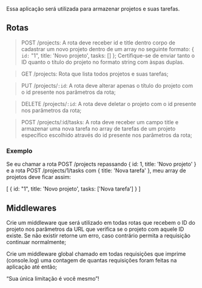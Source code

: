 Essa aplicação será utilizada para armazenar projetos e suas tarefas.


## Rotas
> POST /projects: A rota deve receber id e title dentro corpo de cadastrar um novo projeto dentro de um array no seguinte formato: { `id:` "1", title: 'Novo projeto', tasks: [] }; Certifique-se de enviar tanto o ID quanto o título do projeto no formato string com àspas duplas.

> GET /projects: Rota que lista todos projetos e suas tarefas;

> PUT /projects/`:id`: A rota deve alterar apenas o título do projeto com o id presente nos parâmetros da rota;

> DELETE /projects/`:id`: A rota deve deletar o projeto com o id presente nos parâmetros da rota;

> POST /projects/:id/tasks: A rota deve receber um campo title e armazenar uma nova tarefa no array de tarefas de um projeto específico escolhido através do id presente nos parâmetros da rota;

### Exemplo
Se eu chamar a rota POST /projects repassando { id: 1, title: 'Novo projeto' } e a rota POST /projects/1/tasks com { title: 'Nova tarefa' }, meu array de projetos deve ficar assim:

[
  {
    id: "1",
    title: 'Novo projeto',
    tasks: ['Nova tarefa']
  }
]
## Middlewares
Crie um middleware que será utilizado em todas rotas que recebem o ID do projeto nos parâmetros da URL que verifica se o projeto com aquele ID existe. Se não existir retorne um erro, caso contrário permita a requisição continuar normalmente;

Crie um middleware global chamado em todas requisições que imprime (console.log) uma contagem de quantas requisições foram feitas na aplicação até então;



“Sua única limitação é você mesmo”!
